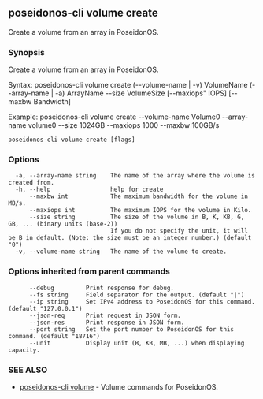 ## poseidonos-cli volume create

Create a volume from an array in PoseidonOS.

### Synopsis


Create a volume from an array in PoseidonOS.

Syntax: 
	poseidonos-cli volume create (--volume-name | -v) VolumeName 
	(--array-name | -a) ArrayName --size VolumeSize [--maxiops" IOPS] [--maxbw Bandwidth]

Example: 
	poseidonos-cli volume create --volume-name Volume0 --array-name volume0 
	--size 1024GB --maxiops 1000 --maxbw 100GB/s
          

```
poseidonos-cli volume create [flags]
```

### Options

```
  -a, --array-name string    The name of the array where the volume is created from.
  -h, --help                 help for create
      --maxbw int            The maximum bandwidth for the volume in MB/s.
      --maxiops int          The maximum IOPS for the volume in Kilo.
      --size string          The size of the volume in B, K, KB, G, GB, ... (binary units (base-2))
                             If you do not specify the unit, it will be B in default. (Note: the size must be an integer number.) (default "0")
  -v, --volume-name string   The name of the volume to create.
```

### Options inherited from parent commands

```
      --debug         Print response for debug.
      --fs string     Field separator for the output. (default "|")
      --ip string     Set IPv4 address to PoseidonOS for this command. (default "127.0.0.1")
      --json-req      Print request in JSON form.
      --json-res      Print response in JSON form.
      --port string   Set the port number to PoseidonOS for this command. (default "18716")
      --unit          Display unit (B, KB, MB, ...) when displaying capacity.
```

### SEE ALSO

* [poseidonos-cli volume](poseidonos-cli_volume.md)	 - Volume commands for PoseidonOS.

